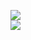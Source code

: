 [![](https://img.shields.io/badge/Made%20With-Github%20Spray-lightgrey.svg?style=for-the-badge&logo=github)](https://github.com/Annihil/github-spray#28674)  
[![](https://i.imgur.com/2DrTn0Z.gif)](https://github.com/Annihil/github-spray)